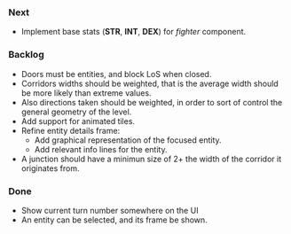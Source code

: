 ### Next

* Implement base stats (**STR**, **INT**, **DEX**) for _fighter_ component.

### Backlog

* Doors must be entities, and block LoS when closed.
* Corridors widths should be weighted, that is the average width should be more
  likely than extreme values.
* Also directions taken should be weighted, in order to sort of control the
  general geometry of the level.
* Add support for animated tiles.
* Refine entity details frame:
  - Add graphical representation of the focused entity.
  - Add relevant info lines for the entity.
* A junction should have a minimun size of 2+ the width of the corridor it
  originates from.

### Done

* Show current turn number somewhere on the UI
* An entity can be selected, and its frame be shown.
